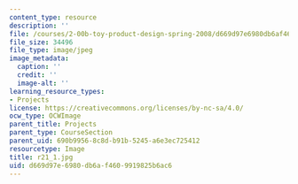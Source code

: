 ```yaml
---
content_type: resource
description: ''
file: /courses/2-00b-toy-product-design-spring-2008/d669d97e6980db6af4609919825b6ac6_r21_1.jpg
file_size: 34496
file_type: image/jpeg
image_metadata:
  caption: ''
  credit: ''
  image-alt: ''
learning_resource_types:
- Projects
license: https://creativecommons.org/licenses/by-nc-sa/4.0/
ocw_type: OCWImage
parent_title: Projects
parent_type: CourseSection
parent_uid: 690b9956-8c8d-b91b-5245-a6e3ec725412
resourcetype: Image
title: r21_1.jpg
uid: d669d97e-6980-db6a-f460-9919825b6ac6
---
```

